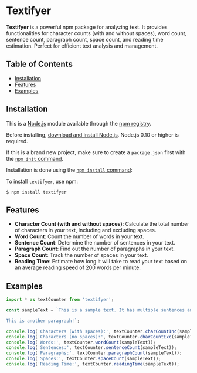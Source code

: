# Textifyer

**Textifyer** is a powerful npm package for analyzing text. It provides functionalities for character counts (with and without spaces), word count, sentence count, paragraph count, space count, and reading time estimation. Perfect for efficient text analysis and management.


## Table of Contents

* [Installation](#installation)
* [Features](#features)
* [Examples](#examples)


## Installation

This is a [Node.js](https://nodejs.org/en/) module available through the
[npm registry](https://www.npmjs.com/).

Before installing, [download and install Node.js](https://nodejs.org/en/download/).
Node.js 0.10 or higher is required.

If this is a brand new project, make sure to create a `package.json` first with
the [`npm init` command](https://docs.npmjs.com/creating-a-package-json-file).

Installation is done using the
[`npm install` command](https://docs.npmjs.com/getting-started/installing-npm-packages-locally):

To install `textifyer`, use npm:
```console
$ npm install textifyer
```


## Features

- **Character Count (with and without spaces)**: Calculate the total number of characters in your text, including and excluding spaces.
- **Word Count**: Count the number of words in your text.
- **Sentence Count**: Determine the number of sentences in your text.
- **Paragraph Count**: Find out the number of paragraphs in your text.
- **Space Count**: Track the number of spaces in your text.
- **Reading Time**: Estimate how long it will take to read your text based on an average reading speed of 200 words per minute.


## Examples

```js
import * as textCounter from 'textifyer';

const sampleText = `This is a sample text. It has multiple sentences and paragraphs.

This is another paragraph!`;

console.log('Characters (with spaces):', textCounter.charCountInc(sampleText));
console.log('Characters (no spaces):', textCounter.charCountExc(sampleText));
console.log('Words:', textCounter.wordCount(sampleText));
console.log('Sentences:', textCounter.sentenceCount(sampleText));
console.log('Paragraphs:', textCounter.paragraphCount(sampleText));
console.log('Spaces:', textCounter.spaceCount(sampleText));
console.log('Reading Time:', textCounter.readingTime(sampleText));
```
